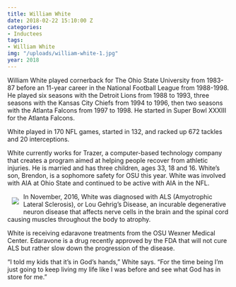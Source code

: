 ```yaml
---
title: William White
date: 2018-02-22 15:10:00 Z
categories:
- Inductees
tags:
- William White
img: "/uploads/william-white-1.jpg"
year: 2018
---
```

William White played cornerback for The Ohio State University from 1983-87 before an 11-year career in the National Football League from 1988-1998. He played six seasons with the Detroit Lions from 1988 to 1993, three seasons with the Kansas City Chiefs from 1994 to 1996, then two seasons with the Atlanta Falcons from 1997 to 1998. He started in Super Bowl XXXIII for the Atlanta Falcons.

White played in 170 NFL games, started in 132, and racked up 672 tackles and 20 interceptions.

White currently works for Trazer, a computer-based technology company that creates a program aimed at helping people recover from athletic injuries. He is married and has three children, ages 33, 18 and 16. White’s son, Brendon, is a sophomore safety for OSU this year.
White was involved with AIA at Ohio State and continued to be active with AIA in the NFL. 

<img src="/uploads/william-white-action.jpg" align="left" style="margin: 10px"> In November, 2016, White was diagnosed with ALS (Amyotrophic Lateral Sclerosis), or Lou Gehrig’s Disease, an incurable degenerative neuron disease that affects nerve cells in the brain and the spinal cord causing muscles throughout the body to atrophy.

White is receiving edaravone treatments from the OSU Wexner Medical Center. Edaravone is a drug recently approved by the FDA that will not cure ALS but rather slow down the progression of the disease.

“I told my kids that it’s in God’s hands,” White says. “For the time being I’m just going to keep living my life like I was before and see what God has in store for me.”
